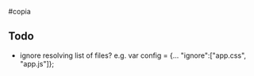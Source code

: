 #copia

## Todo

- ignore resolving list of files? e.g. var config = {... "ignore":["app.css", "app.js"]};